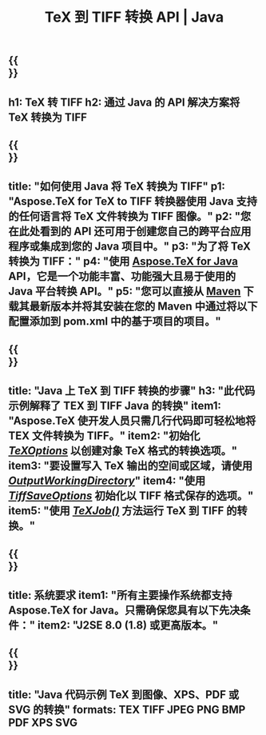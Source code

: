 ﻿---
translation: true
template: /_templates/_conversion-child-java.md
title: TeX 到 TIFF 转换 API | Java
description: TeX 到 TIFF 的转换功能。将此本地 Java 库集成到您的项目中，或使用跨平台应用程序将 TeX 转换为 TIFF。
keywords: tex to tiff api java, tex2tiff 集成
url: /java/conversion/tex-to-tiff/
family: tex
platformtag: java
feature: conversion
informat: TEX
outformat: TIFF
otherformats: BMP PNG JPEG XPS PDF SVG
---

{{<section banner>}}
---
h1: TeX 转 TIFF
h2: 通过 Java 的 API 解决方案将 TeX 转换为 TIFF
---

{{<section overview>}}
---
title: "如何使用 Java 将 TeX 转换为 TIFF"
p1: "Aspose.TeX for TeX to TIFF 转换器使用 Java 支持的任何语言将 TeX 文件转换为 TIFF 图像。"
p2: "您在此处看到的 API 还可用于创建您自己的跨平台应用程序或集成到您的 Java 项目中。"
p3: "为了将 TeX 转换为 TIFF："
p4: "使用 [Aspose.TeX for Java](https://products.aspose.com/tex/java) API，它是一个功能丰富、功能强大且易于使用的 Java 平台转换 API。"
p5: "您可以直接从 [Maven](https://repository.aspose.com/webapp/#/artifacts/browse/tree/General/repo/com/aspose/aspose-tex) 下载其最新版本并将其安装在您的 Maven 中通过将以下配置添加到 pom.xml 中的基于项目的项目。"
---

{{<section feature1>}}
---
title: "Java 上 TeX 到 TIFF 转换的步骤"
h3: "此代码示例解释了 TEX 到 TIFF Java 的转换"
item1: "Aspose.TeX 使开发人员只需几行代码即可轻松地将 TEX 文件转换为 TIFF。"
item2: "初始化 [*TeXOptions*](https://reference.aspose.com/tex/java/com.aspose.tex/TeXOptions) 以创建对象 TeX 格式的转换选项。"
item3: "要设置写入 TeX 输出的空间或区域，请使用 [*OutputWorkingDirectory*](https://reference.aspose.com/tex/java/com.aspose.tex/TeXOptions#getOutputWorkingDirectory--)"
item4: "使用 [*TiffSaveOptions*](https://reference.aspose.com/tex/java/com.aspose.tex.rendering/TiffSaveOptions) 初始化以 TIFF 格式保存的选项。"
item5: "使用 [*TeXJob()*](https://reference.aspose.com/tex/java/com.aspose.tex/TeXJob) 方法运行 TeX 到 TIFF 的转换。"
---

{{<section feature2>}}
---
title: 系统要求
item1: "所有主要操作系统都支持 Aspose.TeX for Java。只需确保您具有以下先决条件："
item2: "J2SE 8.0 (1.8) 或更高版本。"
---

{{<section widget>}}
---
title: "Java 代码示例 TeX 到图像、XPS、PDF 或 SVG 的转换"
formats: TEX TIFF JPEG PNG BMP PDF XPS SVG
---